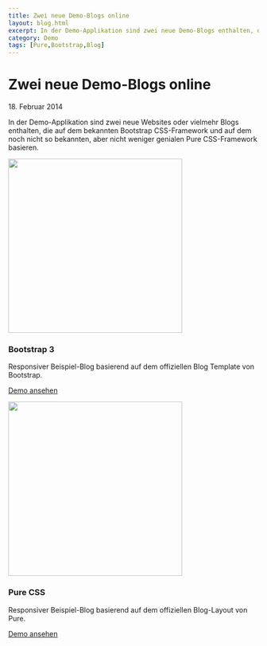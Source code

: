 ```yaml
---
title: Zwei neue Demo-Blogs online
layout: blog.html
excerpt: In der Demo-Applikation sind zwei neue Demo-Blogs enthalten, die auf den bewährten CSS-Frameworks von Bootstrap und Pure basieren.
category: Demo
tags: [Pure,Bootstrap,Blog]
---
```


# Zwei neue Demo-Blogs online

18\. Februar 2014

In der Demo-Applikation sind zwei neue Websites oder vielmehr Blogs enthalten,
die auf dem bekannten Bootstrap CSS-Framework und auf dem noch nicht so
bekannten, aber nicht weniger genialen Pure CSS-Framework basieren.

<div class="media">
    <a href="http://demo.getherbie.org/bootstrap" target="_blank"><img src="{{ baseUrl }}/media/bootstrap.jpg" alt="" width="350"></a>
    <h3>Bootstrap 3</h3>
    <p>Responsiver Beispiel-Blog basierend auf dem offiziellen Blog Template von Bootstrap.</p>
    <p><a href="http://demo.getherbie.org/bootstrap" target="_blank">Demo ansehen</a></p>
</div>

<div class="media">
    <a href="http://demo.getherbie.org/pure" target="_blank"><img src="{{ baseUrl }}/media/pure.jpg" alt="" width="350"></a>
    <h3>Pure CSS</h3>
    <p>Responsiver Beispiel-Blog basierend auf dem offiziellen Blog-Layout von Pure.</p>
    <p><a href="http://demo.getherbie.org/pure" target="_blank">Demo ansehen</a></p>
</div>
